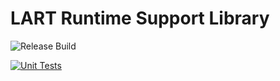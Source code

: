 # LART Runtime Support Library

![Release Build](https://github.com/xlauko/lart-runtime/workflows/C/C++%20CI/badge.svg)

[![Unit Tests](https://travis-ci.com/xlauko/lart-runtime.svg?token=xFVPqiiHBDQzM2ZUCmj6&branch=master)](https://travis-ci.com/xlauko/lart-runtime)
